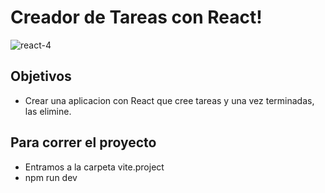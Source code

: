 # Creador de Tareas con React!


![react-4](https://github.com/0623CIFSNCN05LAED/grupo-11/assets/139799911/681a3d48-cdc9-4b23-bd94-b0a4789e1b60)

## Objetivos

* Crear una aplicacion con React que cree tareas y una vez terminadas, las elimine.

## Para correr el proyecto

* Entramos a la carpeta vite.project
* npm run dev 

